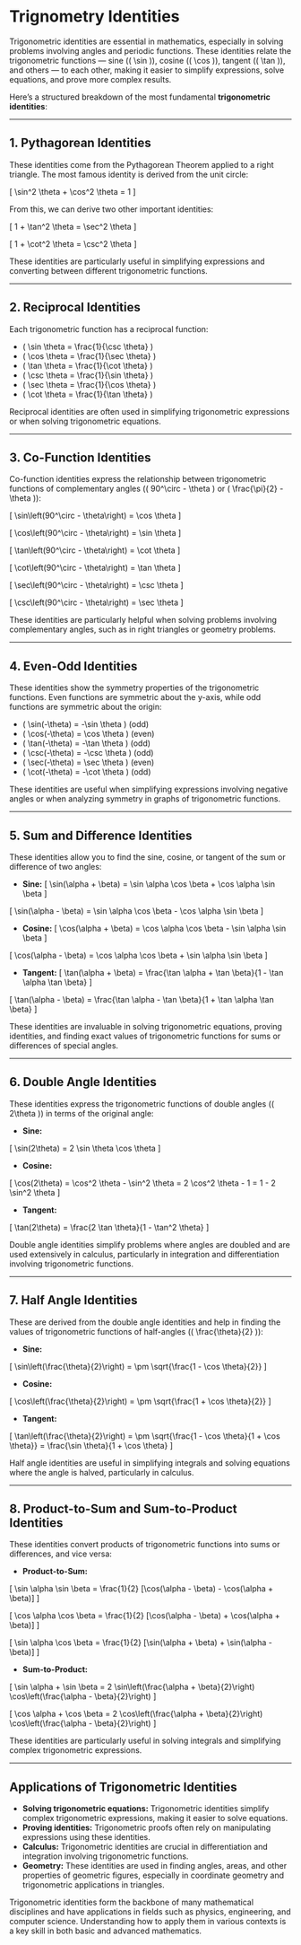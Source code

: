 # Trignometry Identities

Trigonometric identities are essential in mathematics, especially in solving problems involving angles and periodic functions. These identities relate the trigonometric functions — sine (\( \sin \)), cosine (\( \cos \)), tangent (\( \tan \)), and others — to each other, making it easier to simplify expressions, solve equations, and prove more complex results.

Here’s a structured breakdown of the most fundamental **trigonometric identities**:

---

## **1. Pythagorean Identities**
These identities come from the Pythagorean Theorem applied to a right triangle. The most famous identity is derived from the unit circle:

\[
\sin^2 \theta + \cos^2 \theta = 1
\]

From this, we can derive two other important identities:

\[
1 + \tan^2 \theta = \sec^2 \theta
\]

\[
1 + \cot^2 \theta = \csc^2 \theta
\]

These identities are particularly useful in simplifying expressions and converting between different trigonometric functions.

---

## **2. Reciprocal Identities**
Each trigonometric function has a reciprocal function:

- \( \sin \theta = \frac{1}{\csc \theta} \)
- \( \cos \theta = \frac{1}{\sec \theta} \)
- \( \tan \theta = \frac{1}{\cot \theta} \)
- \( \csc \theta = \frac{1}{\sin \theta} \)
- \( \sec \theta = \frac{1}{\cos \theta} \)
- \( \cot \theta = \frac{1}{\tan \theta} \)

Reciprocal identities are often used in simplifying trigonometric expressions or when solving trigonometric equations.

---

## **3. Co-Function Identities**
Co-function identities express the relationship between trigonometric functions of complementary angles (\( 90^\circ - \theta \) or \( \frac{\pi}{2} - \theta \)):

\[
\sin\left(90^\circ - \theta\right) = \cos \theta
\]

\[
\cos\left(90^\circ - \theta\right) = \sin \theta
\]

\[
\tan\left(90^\circ - \theta\right) = \cot \theta
\]

\[
\cot\left(90^\circ - \theta\right) = \tan \theta
\]

\[
\sec\left(90^\circ - \theta\right) = \csc \theta
\]

\[
\csc\left(90^\circ - \theta\right) = \sec \theta
\]

These identities are particularly helpful when solving problems involving complementary angles, such as in right triangles or geometry problems.

---

## **4. Even-Odd Identities**
These identities show the symmetry properties of the trigonometric functions. Even functions are symmetric about the y-axis, while odd functions are symmetric about the origin:

- \( \sin(-\theta) = -\sin \theta \) (odd)
- \( \cos(-\theta) = \cos \theta \) (even)
- \( \tan(-\theta) = -\tan \theta \) (odd)
- \( \csc(-\theta) = -\csc \theta \) (odd)
- \( \sec(-\theta) = \sec \theta \) (even)
- \( \cot(-\theta) = -\cot \theta \) (odd)

These identities are useful when simplifying expressions involving negative angles or when analyzing symmetry in graphs of trigonometric functions.

---

## **5. Sum and Difference Identities**
These identities allow you to find the sine, cosine, or tangent of the sum or difference of two angles:

- **Sine:**
\[
\sin(\alpha + \beta) = \sin \alpha \cos \beta + \cos \alpha \sin \beta
\]

\[
\sin(\alpha - \beta) = \sin \alpha \cos \beta - \cos \alpha \sin \beta
\]

- **Cosine:**
\[
\cos(\alpha + \beta) = \cos \alpha \cos \beta - \sin \alpha \sin \beta
\]

\[
\cos(\alpha - \beta) = \cos \alpha \cos \beta + \sin \alpha \sin \beta
\]

- **Tangent:**
\[
\tan(\alpha + \beta) = \frac{\tan \alpha + \tan \beta}{1 - \tan \alpha \tan \beta}
\]

\[
\tan(\alpha - \beta) = \frac{\tan \alpha - \tan \beta}{1 + \tan \alpha \tan \beta}
\]

These identities are invaluable in solving trigonometric equations, proving identities, and finding exact values of trigonometric functions for sums or differences of special angles.

---

## **6. Double Angle Identities**
These identities express the trigonometric functions of double angles (\( 2\theta \)) in terms of the original angle:

- **Sine:**

\[
\sin(2\theta) = 2 \sin \theta \cos \theta
\]

- **Cosine:**

\[
\cos(2\theta) = \cos^2 \theta - \sin^2 \theta = 2 \cos^2 \theta - 1 = 1 - 2 \sin^2 \theta
\]

- **Tangent:**

\[
\tan(2\theta) = \frac{2 \tan \theta}{1 - \tan^2 \theta}
\]

Double angle identities simplify problems where angles are doubled and are used extensively in calculus, particularly in integration and differentiation involving trigonometric functions.

---

## **7. Half Angle Identities**
These are derived from the double angle identities and help in finding the values of trigonometric functions of half-angles (\( \frac{\theta}{2} \)):

- **Sine:**

\[
\sin\left(\frac{\theta}{2}\right) = \pm \sqrt{\frac{1 - \cos \theta}{2}}
\]

- **Cosine:**

\[
\cos\left(\frac{\theta}{2}\right) = \pm \sqrt{\frac{1 + \cos \theta}{2}}
\]

- **Tangent:**

\[
\tan\left(\frac{\theta}{2}\right) = \pm \sqrt{\frac{1 - \cos \theta}{1 + \cos \theta}} = \frac{\sin \theta}{1 + \cos \theta}
\]

Half angle identities are useful in simplifying integrals and solving equations where the angle is halved, particularly in calculus.

---

## **8. Product-to-Sum and Sum-to-Product Identities**
These identities convert products of trigonometric functions into sums or differences, and vice versa:

- **Product-to-Sum:**

\[
\sin \alpha \sin \beta = \frac{1}{2} [\cos(\alpha - \beta) - \cos(\alpha + \beta)]
\]

\[
\cos \alpha \cos \beta = \frac{1}{2} [\cos(\alpha - \beta) + \cos(\alpha + \beta)]
\]

\[
\sin \alpha \cos \beta = \frac{1}{2} [\sin(\alpha + \beta) + \sin(\alpha - \beta)]
\]

- **Sum-to-Product:**

\[
\sin \alpha + \sin \beta = 2 \sin\left(\frac{\alpha + \beta}{2}\right) \cos\left(\frac{\alpha - \beta}{2}\right)
\]

\[
\cos \alpha + \cos \beta = 2 \cos\left(\frac{\alpha + \beta}{2}\right) \cos\left(\frac{\alpha - \beta}{2}\right)
\]

These identities are particularly useful in solving integrals and simplifying complex trigonometric expressions.

---

## **Applications of Trigonometric Identities**

- **Solving trigonometric equations:** Trigonometric identities simplify complex trigonometric expressions, making it easier to solve equations.
- **Proving identities:** Trigonometric proofs often rely on manipulating expressions using these identities.
- **Calculus:** Trigonometric identities are crucial in differentiation and integration involving trigonometric functions.
- **Geometry:** These identities are used in finding angles, areas, and other properties of geometric figures, especially in coordinate geometry and trigonometric applications in triangles.

Trigonometric identities form the backbone of many mathematical disciplines and have applications in fields such as physics, engineering, and computer science. Understanding how to apply them in various contexts is a key skill in both basic and advanced mathematics.